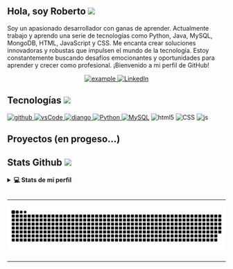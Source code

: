 ## Hola, soy Roberto <img src = "https://raw.githubusercontent.com/MartinHeinz/MartinHeinz/master/wave.gif" width = 30px> 

<p >Soy un apasionado desarrollador con ganas de aprender. Actualmente trabajo y aprendo una serie de tecnologías como Python, Java, MySQL, MongoDB, HTML, JavaScript y CSS. Me encanta crear soluciones innovadoras y robustas que impulsen el mundo de la tecnología. Estoy constantemente buscando desafíos emocionantes y oportunidades para aprender y crecer como profesional. ¡Bienvenido a mi perfil de GitHub!
</p>

<p align ="center">
  <a href="mailto:soyroberto2002@gmail.com?subject=Feedback%20From%20Github&body=Hola," target="_blank">
    <img src="https://img.shields.io/badge/Gmail-D14836?style=for-the-badge&logo=gmail&logoColor=white" alt="example"/>
  </a>
   <a href="https://www.linkedin.com/in/roberto-moreno-iglesias-096534258/" target="_blank">
    <img alt="LinkedIn" src="https://img.shields.io/badge/LinkedIn-0077B5?style=for-the-badge&logo=linkedin&logoColor=white">
  </a>  
  </p>

## Tecnologías <img src = "https://media2.giphy.com/media/QssGEmpkyEOhBCb7e1/giphy.gif?cid=ecf05e47a0n3gi1bfqntqmob8g9aid1oyj2wr3ds3mg700bl&rid=giphy.gif" width = 32px> 

<p >
 
  <a href="https://github.com/ELanza-48" target="_blank">
    <img src="https://img.shields.io/badge/github-181717.svg?style=for-the-badge&logo=github&logoColor=white" alt="github" />
  </a>
  <a href="https://code.visualstudio.com/" target="_blank">
    <img src="https://img.shields.io/badge/vscode-007ACC.svg?style=for-the-badge&logo=visualstudiocode&logoColor=white" alt="vsCode"/> 
  </a>
   <a href="https://www.djangoproject.com" target="_blank">
    <img src="https://img.shields.io/badge/Django-P?style=for-the-badge&logo=Django&color=%23FF7F50" alt="django"/> 
  </a>
   <a href="https://www.python.org" target="_blank">
    <img alt="Python" src="https://img.shields.io/badge/Python-3776AB?style=for-the-badge&logo=python&logoColor=white">
  </a>
  <a href="https://www.mysql.com/"><img alt="MySQL" src="https://img.shields.io/badge/Microsoft%20SQL%20Server-CC2927?style=for-the-badge&logo=microsoft%20sql%20server&logoColor=white"></a>
   </a>
   <a>
    <img alt="html5" src="https://img.shields.io/badge/Html5-P?style=for-the-badge&logo=html5&color=%23000000">
  </a>
  <a>
    <img src="https://img.shields.io/badge/CSS-P?style=for-the-badge&logo=css3&color=%2387CEFA" alt="CSS" />
  </a>
   <a>
    <img src="https://img.shields.io/badge/JAVASCRIPT-J?style=for-the-badge&logo=javascript&color=%23DEB887" alt="js" />
  </a>
</p>

## Proyectos (en progeso...)




## Stats Github <img src = "https://i.pinimg.com/originals/65/c4/f4/65c4f452571be1261e9c623f7da488ac.gif" width = 35px>


<details> 
  <summary><b>💻 Stats de mi perfil</b></summary>
  <br/>
  <p align="center">
    <a href="https://github.com/horushs11/github-readme-stats"><img alt="horus Github Stats" src="https://github-readme-stats.vercel.app/api?username=horushs11&show_icons=true&count_private=true&theme=tokyonight" height="192px"/></a>
<br/>
  &nbsp;
	  <img src="https://github-readme-stats.vercel.app/api/top-langs?username=horushs11&show_icons=true&locale=en&layout=compact&theme=tokyonight" alt="nneji123" height="192px"/>
  <br/>
  </p>
</details>

<br/>

----

<p align="center">
  <img  src="https://raw.githubusercontent.com/Elanza-48/Elanza-48/main/resources/img/github-contribution-grid-snake.svg"
    alt="example" />
</p>

-----

